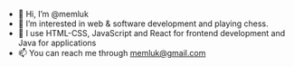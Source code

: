 - 👋 Hi, I’m @memluk
- 👀 I’m interested in web & software development and playing chess.
- 💞️ I use HTML-CSS, JavaScript and React for frontend development and Java for applications
- 📫 You can reach me through memluk@gmail.com

<!---
memluk/memluk is a ✨ special ✨ repository because its `README.md` (this file) appears on your GitHub profile.
You can click the Preview link to take a look at your changes.
--->
